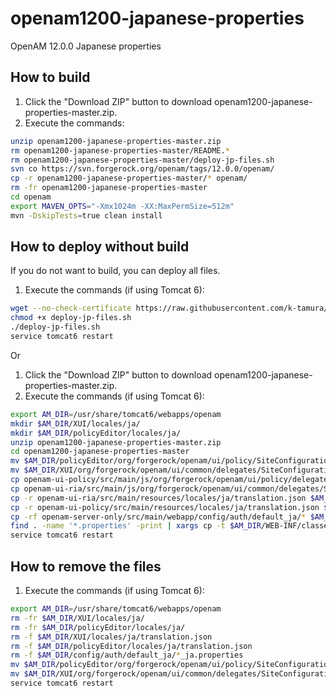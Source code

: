 # openam1200-japanese-properties
OpenAM 12.0.0 Japanese properties

How to build
------
1.    Click the "Download ZIP" button to download openam1200-japanese-properties-master.zip.
2.    Execute the commands:
```bash
unzip openam1200-japanese-properties-master.zip
rm openam1200-japanese-properties-master/README.*
rm openam1200-japanese-properties-master/deploy-jp-files.sh
svn co https://svn.forgerock.org/openam/tags/12.0.0/openam/
cp -r openam1200-japanese-properties-master/* openam/
rm -fr openam1200-japanese-properties-master
cd openam
export MAVEN_OPTS="-Xmx1024m -XX:MaxPermSize=512m"
mvn -DskipTests=true clean install
```

How to deploy without build
------
If you do not want to build, you can deploy all files.

1.    Execute the commands (if using Tomcat 6):
```bash
wget --no-check-certificate https://raw.githubusercontent.com/k-tamura/openam1200-japanese-properties/master/deploy-jp-files.sh
chmod +x deploy-jp-files.sh
./deploy-jp-files.sh
service tomcat6 restart
```
Or

1.    Click the "Download ZIP" button to download openam1200-japanese-properties-master.zip.
2.    Execute the commands (if using Tomcat 6):
```bash
export AM_DIR=/usr/share/tomcat6/webapps/openam
mkdir $AM_DIR/XUI/locales/ja/
mkdir $AM_DIR/policyEditor/locales/ja/
unzip openam1200-japanese-properties-master.zip
cd openam1200-japanese-properties-master
mv $AM_DIR/policyEditor/org/forgerock/openam/ui/policy/SiteConfigurationDelegate.js.bak $AM_DIR/policyEditor/org/forgerock/openam/ui/policy/SiteConfigurationDelegate.js
mv $AM_DIR/XUI/org/forgerock/openam/ui/common/delegates/SiteConfigurationDelegate.js.bak $AM_DIR/XUI/org/forgerock/openam/ui/common/delegates/SiteConfigurationDelegate.js
cp openam-ui-policy/src/main/js/org/forgerock/openam/ui/policy/delegates/SiteConfigurationDelegate.js $AM_DIR/policyEditor/org/forgerock/openam/ui/policy/
cp openam-ui-ria/src/main/js/org/forgerock/openam/ui/common/delegates/SiteConfigurationDelegate.js $AM_DIR/XUI/org/forgerock/openam/ui/common/delegates/
cp -r openam-ui-ria/src/main/resources/locales/ja/translation.json $AM_DIR/XUI/locales/ja/
cp -r openam-ui-policy/src/main/resources/locales/ja/translation.json $AM_DIR/policyEditor/locales/ja/
cp -rf openam-server-only/src/main/webapp/config/auth/default_ja/* $AM_DIR/config/auth/default_ja/
find . -name '*.properties' -print | xargs cp -t $AM_DIR/WEB-INF/classes/
service tomcat6 restart
```

How to remove the files
------
1.    Execute the commands (if using Tomcat 6):
```bash
export AM_DIR=/usr/share/tomcat6/webapps/openam
rm -fr $AM_DIR/XUI/locales/ja/
rm -fr $AM_DIR/policyEditor/locales/ja/
rm -f $AM_DIR/XUI/locales/ja/translation.json
rm -f $AM_DIR/policyEditor/locales/ja/translation.json
rm -f $AM_DIR/config/auth/default_ja/*_ja.properties
mv $AM_DIR/policyEditor/org/forgerock/openam/ui/policy/SiteConfigurationDelegate.js.bak $AM_DIR/policyEditor/org/forgerock/openam/ui/policy/SiteConfigurationDelegate.js
mv $AM_DIR/XUI/org/forgerock/openam/ui/common/delegates/SiteConfigurationDelegate.js.bak $AM_DIR/XUI/org/forgerock/openam/ui/common/delegates/SiteConfigurationDelegate.js
service tomcat6 restart
```
